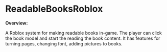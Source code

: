 # ReadableBooksRoblox
**Overview:**

A Roblox system for making readable books in-game. The player can click the book model and start the reading the book content. It has features for turning pages, changing font, adding pictures to books.
